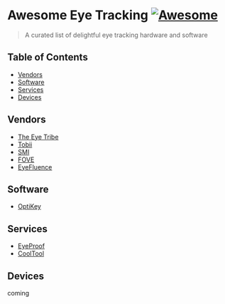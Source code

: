 # Awesome Eye Tracking [![Awesome](https://cdn.rawgit.com/sindresorhus/awesome/d7305f38d29fed78fa85652e3a63e154dd8e8829/media/badge.svg)](https://github.com/sindresorhus/awesome)

> A curated list of delightful eye tracking hardware and software

## Table of Contents

- [Vendors](#vendors)
- [Software](#software)
- [Services](#services)
- [Devices](#devices)


## Vendors
- [The Eye Tribe](https://theeyetribe.com/)
- [Tobii](http://www.tobii.com/)
- [SMI](http://www.smivision.com/)
- [FOVE](http://www.getfove.com/)
- [EyeFluence](http://eyefluence.com/)

## Software
- [OptiKey](https://github.com/JuliusSweetland/OptiKey/wiki)

## Services
- [EyeProof](http://eyeproof.net)
- [CoolTool](https://cooltool.com/)

## Devices
coming

